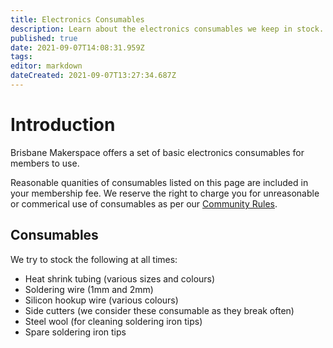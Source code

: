 ```yaml
---
title: Electronics Consumables
description: Learn about the electronics consumables we keep in stock.
published: true
date: 2021-09-07T14:08:31.959Z
tags: 
editor: markdown
dateCreated: 2021-09-07T13:27:34.687Z
---
```


# Introduction
Brisbane Makerspace offers a set of basic electronics consumables for members to use.

Reasonable quanities of consumables listed on this page are included in your membership fee. We reserve the right to charge you for unreasonable or commerical use of consumables as per our [Community Rules](/Policies/CommunityRules).

## Consumables
We try to stock the following at all times:
* Heat shrink tubing (various sizes and colours)
* Soldering wire (1mm and 2mm)
* Silicon hookup wire (various colours)
* Side cutters (we consider these consumable as they break often)
* Steel wool (for cleaning soldering iron tips)
* Spare soldering iron tips
